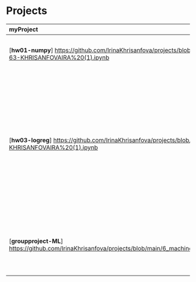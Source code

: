 # Projects
myProject | Description |
| :-------| :-----------|
| [**hw01-numpy**] https://github.com/IrinaKhrisanfova/projects/blob/main/hw-01-63-KHRISANFOVAIRA%20(1).ipynb| Основы numpy, решение задачек на парадоксы.|
| [**hw03-logreg**] https://github.com/IrinaKhrisanfova/projects/blob/main/hw-03-KHRISANFOVAIRA%20(1).ipynb| Основы построения регрессий, работаем с датасетом, состоящим из списка транзакций каждого пользователя и его полом. Строим регрессию для определения пола по сумме и категории транзакции.|
| [**groupproject-ML**] https://github.com/IrinaKhrisanfova/projects/blob/main/6_machine_learning.ipynb| Обучение простой линейной модели и построение прогнозов на тестовой выборке|
